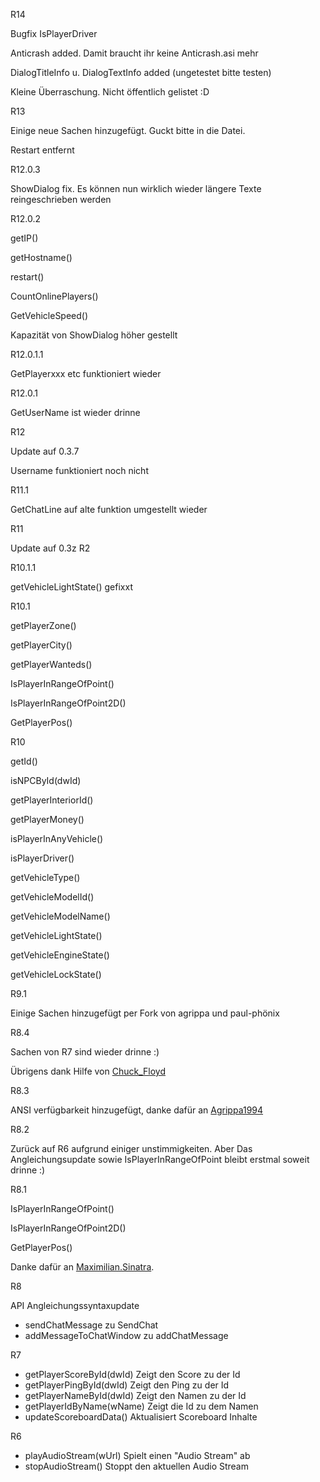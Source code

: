 R14

Bugfix IsPlayerDriver

Anticrash added. Damit braucht ihr keine Anticrash.asi mehr

DialogTitleInfo u. DialogTextInfo added (ungetestet bitte testen)

Kleine Überraschung. Nicht öffentlich gelistet :D


R13

Einige neue Sachen hinzugefügt. Guckt bitte in die Datei. 

Restart entfernt


R12.0.3

ShowDialog fix. Es können nun wirklich wieder längere Texte reingeschrieben werden


R12.0.2

getIP()

getHostname()

restart()

CountOnlinePlayers()

GetVehicleSpeed()

Kapazität von ShowDialog höher gestellt



R12.0.1.1

GetPlayerxxx etc funktioniert wieder

R12.0.1

GetUserName ist wieder drinne

R12

Update auf 0.3.7

Username funktioniert noch nicht


R11.1

GetChatLine auf alte funktion umgestellt wieder

R11

Update auf 0.3z R2

R10.1.1

getVehicleLightState() gefixxt


R10.1

getPlayerZone() 

getPlayerCity()

getPlayerWanteds()

IsPlayerInRangeOfPoint()

IsPlayerInRangeOfPoint2D() 

GetPlayerPos()


R10

getId()

isNPCById(dwId)

getPlayerInteriorId()

getPlayerMoney()

isPlayerInAnyVehicle()

isPlayerDriver()

getVehicleType()

getVehicleModelId()

getVehicleModelName()

getVehicleLightState()

getVehicleEngineState()

getVehicleLockState()

R9.1

Einige Sachen hinzugefügt per Fork von agrippa und paul-phönix


R8.4

Sachen von R7 sind wieder drinne :)

Übrigens dank Hilfe von [Chuck_Floyd](https://github.com/FrozenBrain/)

R8.3

ANSI verfügbarkeit hinzugefügt, danke dafür an [Agrippa1994](https://github.com/agrippa1994)

R8.2

Zurück auf R6 aufgrund einiger unstimmigkeiten.
Aber Das Angleichungsupdate sowie IsPlayerInRangeOfPoint bleibt erstmal soweit drinne :)

R8.1

IsPlayerInRangeOfPoint()

IsPlayerInRangeOfPoint2D()

GetPlayerPos()

Danke dafür an [Maximilian.Sinatra](http://forum.revival-gaming.net/index.php?page=Thread&postID=2997836#post2997836).

R8

API Angleichungssyntaxupdate

- sendChatMessage zu SendChat
- addMessageToChatWindow zu addChatMessage

R7

- getPlayerScoreById(dwId) Zeigt den Score zu der Id 
- getPlayerPingById(dwId) Zeigt den Ping zu der Id 
- getPlayerNameById(dwId) Zeigt den Namen zu der Id 
- getPlayerIdByName(wName) Zeigt die Id zu dem Namen 
- updateScoreboardData() Aktualisiert Scoreboard Inhalte 

R6

- playAudioStream(wUrl) Spielt einen "Audio Stream" ab
- stopAudioStream() Stoppt den aktuellen Audio Stream
